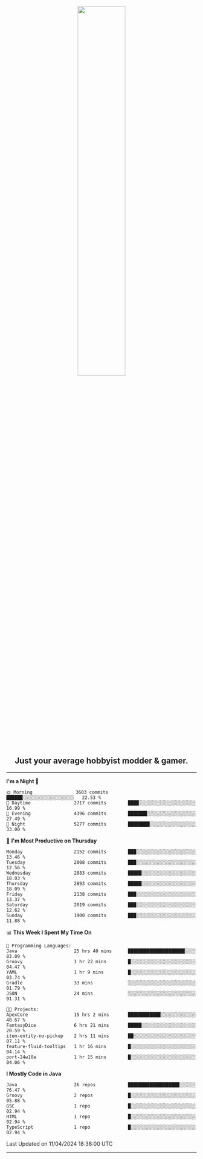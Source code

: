 <div align="center">
  <a href="https://apexmodder.xyz/"><img width="50%" height="50%" src="https://i.imgur.com/pc4HkGz.png"></a>
</div>
<h2 align="center">Just your average hobbyist modder & gamer.</h2>

---

<!--START_SECTION:waka-->
**I'm a Night 🦉** 

```text
🌞 Morning                3603 commits        ██████░░░░░░░░░░░░░░░░░░░   22.53 % 
🌆 Daytime                2717 commits        ████░░░░░░░░░░░░░░░░░░░░░   16.99 % 
🌃 Evening                4396 commits        ███████░░░░░░░░░░░░░░░░░░   27.49 % 
🌙 Night                  5277 commits        ████████░░░░░░░░░░░░░░░░░   33.00 % 
```
📅 **I'm Most Productive on Thursday** 

```text
Monday                   2152 commits        ███░░░░░░░░░░░░░░░░░░░░░░   13.46 % 
Tuesday                  2008 commits        ███░░░░░░░░░░░░░░░░░░░░░░   12.56 % 
Wednesday                2883 commits        █████░░░░░░░░░░░░░░░░░░░░   18.03 % 
Thursday                 2893 commits        █████░░░░░░░░░░░░░░░░░░░░   18.09 % 
Friday                   2138 commits        ███░░░░░░░░░░░░░░░░░░░░░░   13.37 % 
Saturday                 2019 commits        ███░░░░░░░░░░░░░░░░░░░░░░   12.62 % 
Sunday                   1900 commits        ███░░░░░░░░░░░░░░░░░░░░░░   11.88 % 
```


📊 **This Week I Spent My Time On** 

```text
💬 Programming Languages: 
Java                     25 hrs 40 mins      █████████████████████░░░░   83.09 % 
Groovy                   1 hr 22 mins        █░░░░░░░░░░░░░░░░░░░░░░░░   04.47 % 
YAML                     1 hr 9 mins         █░░░░░░░░░░░░░░░░░░░░░░░░   03.74 % 
Gradle                   33 mins             ░░░░░░░░░░░░░░░░░░░░░░░░░   01.79 % 
JSON                     24 mins             ░░░░░░░░░░░░░░░░░░░░░░░░░   01.31 % 

🐱‍💻 Projects: 
ApexCore                 15 hrs 2 mins       ████████████░░░░░░░░░░░░░   48.67 % 
FantasyDice              6 hrs 21 mins       █████░░░░░░░░░░░░░░░░░░░░   20.59 % 
item-entity-no-pickup    2 hrs 11 mins       ██░░░░░░░░░░░░░░░░░░░░░░░   07.11 % 
feature-fluid-tooltips   1 hr 16 mins        █░░░░░░░░░░░░░░░░░░░░░░░░   04.14 % 
port-24w10a              1 hr 15 mins        █░░░░░░░░░░░░░░░░░░░░░░░░   04.06 % 
```

**I Mostly Code in Java** 

```text
Java                     26 repos            ███████████████████░░░░░░   76.47 % 
Groovy                   2 repos             █░░░░░░░░░░░░░░░░░░░░░░░░   05.88 % 
GSC                      1 repo              █░░░░░░░░░░░░░░░░░░░░░░░░   02.94 % 
HTML                     1 repo              █░░░░░░░░░░░░░░░░░░░░░░░░   02.94 % 
TypeScript               1 repo              █░░░░░░░░░░░░░░░░░░░░░░░░   02.94 % 
```




 Last Updated on 11/04/2024 18:38:00 UTC
<!--END_SECTION:waka-->

---
